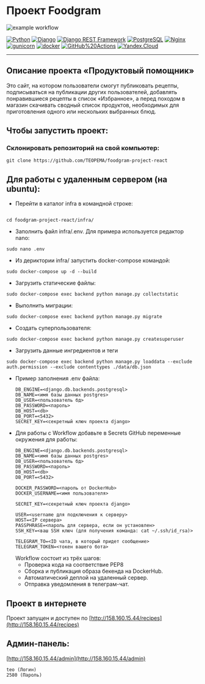 # Проект Foodgram
![example workflow](https://github.com/NIK-TIGER-BILL/foodgram-project-react/actions/workflows/foodgram_workflow.yml/badge.svg)  
  
[![Python](https://img.shields.io/badge/-Python-464646?style=flat-square&logo=Python)](https://www.python.org/)
[![Django](https://img.shields.io/badge/-Django-464646?style=flat-square&logo=Django)](https://www.djangoproject.com/)
[![Django REST Framework](https://img.shields.io/badge/-Django%20REST%20Framework-464646?style=flat-square&logo=Django%20REST%20Framework)](https://www.django-rest-framework.org/)
[![PostgreSQL](https://img.shields.io/badge/-PostgreSQL-464646?style=flat-square&logo=PostgreSQL)](https://www.postgresql.org/)
[![Nginx](https://img.shields.io/badge/-NGINX-464646?style=flat-square&logo=NGINX)](https://nginx.org/ru/)
[![gunicorn](https://img.shields.io/badge/-gunicorn-464646?style=flat-square&logo=gunicorn)](https://gunicorn.org/)
[![docker](https://img.shields.io/badge/-Docker-464646?style=flat-square&logo=docker)](https://www.docker.com/)
[![GitHub%20Actions](https://img.shields.io/badge/-GitHub%20Actions-464646?style=flat-square&logo=GitHub%20actions)](https://github.com/features/actions)
[![Yandex.Cloud](https://img.shields.io/badge/-Yandex.Cloud-464646?style=flat-square&logo=Yandex.Cloud)](https://cloud.yandex.ru/)



---
## Описание проекта «Продуктовый помощник»
Это сайт, на котором пользователи смогут публиковать рецепты, подписываться
на публикации других пользователей, добавлять понравившиеся рецепты в список «Избранное», 
а перед походом в магазин скачивать сводный список продуктов, необходимых для приготовления 
одного или нескольких выбранных блюд.

## Чтобы запустить проект:
### Склонировать репозиторий на свой компьютер:
```
git clone https://github.com/TEOPEMA/foodgram-project-react
```
## Для работы с удаленным сервером (на ubuntu):
* Перейти в каталог infra в командной строке:
```

cd foodgram-project-react/infra/
```

* Заполнить файл infra/.env. Для примера используется редактор nano:
```
sudo nano .env
```

* Из дериктории infra/ запустить docker-compose командой:
```
sudo docker-compose up -d --build
```

* Загрузить статические файлы:
```
sudo docker-compose exec backend python manage.py collectstatic
```
* Выполнить миграции:
```
sudo docker-compose exec backend python manage.py migrate
```

* Создать суперпользователя:
```
sudo docker-compose exec backend python manage.py createsuperuser
```
* Загрузить данные ингредиентов и теги
```
sudo docker-compose exec backend python manage.py loaddata --exclude auth.permission --exclude contenttypes ./data/db.json
```




* Пример заполнения .env файла:
    ```
    DB_ENGINE=<django.db.backends.postgresql>
    DB_NAME=<имя базы данных postgres>
    DB_USER=<пользователь бд>
    DB_PASSWORD=<пароль>
    DB_HOST=<db>
    DB_PORT=<5432>
    SECRET_KEY=<секретный ключ проекта django>
    ```
* Для работы с Workflow добавьте в Secrets GitHub переменные окружения для работы:
    ```
    DB_ENGINE=<django.db.backends.postgresql>
    DB_NAME=<имя базы данных postgres>
    DB_USER=<пользователь бд>
    DB_PASSWORD=<пароль>
    DB_HOST=<db>
    DB_PORT=<5432>
    
    DOCKER_PASSWORD=<пароль от DockerHub>
    DOCKER_USERNAME=<имя пользователя>
    
    SECRET_KEY=<секретный ключ проекта django>

    USER=<username для подключения к серверу>
    HOST=<IP сервера>
    PASSPHRASE=<пароль для сервера, если он установлен>
    SSH_KEY=<ваш SSH ключ (для получения команда: cat ~/.ssh/id_rsa)>

    TELEGRAM_TO=<ID чата, в который придет сообщение>
    TELEGRAM_TOKEN=<токен вашего бота>
    ```
    Workflow состоит из трёх шагов:
     - Проверка кода на соответствие PEP8
     - Сборка и публикация образа бекенда на DockerHub.
     - Автоматический деплой на удаленный сервер.
     - Отправка уведомления в телеграм-чат.  
  


## Проект в интернете
Проект запущен и доступен по [http://158.160.15.44/recipes](http://158.160.15.44/recipes)

## Админ-панель:
 [http://158.160.15.44/admin](http://158.160.15.44/admin)
```
teo (Логин)
2580 (Пароль)
```
